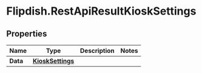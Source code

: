 # Flipdish.RestApiResultKioskSettings

## Properties

Name | Type | Description | Notes
------------ | ------------- | ------------- | -------------
**Data** | [**KioskSettings**](KioskSettings.md) |  | 


